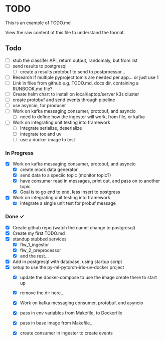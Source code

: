 # TODO

This is an example of TODO.md

View the raw content of this file to understand the format.

## Todo

- [ ] stub the classifer API, return output, randomaly, but from list
- [ ] send results to postgresql
  - [ ] create a results protobuf to send to postproessor...
- [ ] Research if multiple pyproject.tomls are needed per app... or just use 1
- [ ] Link in files from github e.g. TODO.md, docs dir, containing a RUNBOOK.md file?
- [ ] Create helm chart to install on local/laptop/server k3s cluster
- [ ] create protobuf and send events through pipeline
- [ ] use asyncio, for producer
- [ ] Work on kafka messaging consumer, protobuf, and asyncio
  - [ ] need to define how the ingestor will work, from file, or kafka
- [ ] Work on integrating unit testing into framework
  - [ ] Integrate serialize, deserialize
  - [ ] integrate tox and uv
  - [ ] use a docker image to test

### In Progress

- [x] Work on kafka messaging consumer, protobuf, and asyncio
  - [x] create mock data generator
  - [x] send data to a speciic topic (monitor topic?)
  - [x] have consumer read in messages, print out, and pass on to another topic
  - [x] Goal is to go end to end, less insert to postgress
- [x] Work on integrating unit testing into framework
  - [x] Integrate a single unit test for probuf message

### Done ✓

- [x] Create github repo (watch the name! change to postgresql)
- [x] Create my first TODO.md
- [x] standup stubbed services
  - [x] flw_1_ingestor
  - [x] flw_2_preprocessor
  - [x] and the rest...
- [x] Add in postgresql with database, using startup script
- [x] setup to use the py-ml-pytorch-iris-uv-docker project
  - [x] update the docker-compose to use the image create there to start up
  - [x] remove the dir here...
  - [x] Work on kafka messaging consumer, protobuf, and asyncio
  - [x] pass in env variables from Makefile, to Dockerfile
  - [x] pass in base image from Makefile...
  - [x] create consumer in ingester to create events
  